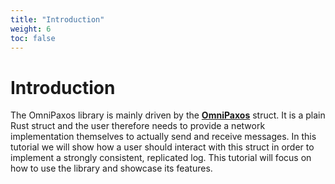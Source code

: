 ```yaml
---
title: "Introduction"
weight: 6
toc: false
---
```

# Introduction

The OmniPaxos library is mainly driven by the [**OmniPaxos**](../omnipaxos/index.md) struct.  It is a plain Rust struct and the user therefore needs to provide a network implementation themselves to actually send and receive messages. In this tutorial we will show how a user should interact with this struct in order to implement a strongly consistent, replicated log. This tutorial will focus on how to use the library and showcase its features. 
<!-- For the properties and advantages of OmniPaxos in comparison to other similar protocols, we refer to the Omni-Paxos paper. -->